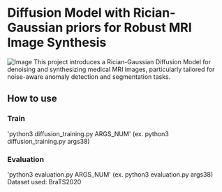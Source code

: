 # Diffusion Model with Rician-Gaussian priors for Robust MRI Image Synthesis
![Image](https://github.com/user-attachments/assets/27c71f14-a97b-4f25-968f-6de151a68007)
This project introduces a Rician-Gaussian Diffusion Model for denoising and synthesizing medical MRI images, particularly tailored for noise-aware anomaly detection and segmentation tasks.
## How to use
### Train
'python3 diffusion_training.py ARGS_NUM' (ex. python3 diffusion_training.py args38)
### Evaluation
'python3 evaluation.py ARGS_NUM' (ex. python3 evaluation.py args38)
Dataset used: BraTS2020

